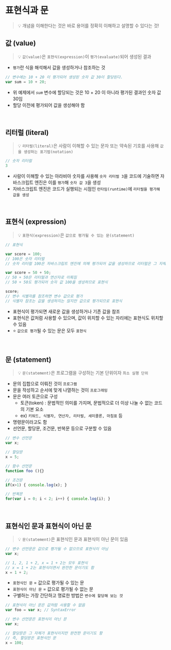 # 표현식과 문

> 💡 개념을 이해한다는 것은 바로 용어를 정확히 이해하고 설명할 수 있다는 것!

## 값 (value)

> 💡 `값(value)`은 `표현식(expression)`이 `평가(evaluate)`되어 생성된 결과

- `평가`란 식을 해석해서 값을 생성하거나 참조하는 것

```javascript
// 변수에는 10 + 20 이 평가되어 생성된 숫자 값 30이 할당된다.
var sum = 10 + 20;
```

- 위 예제에서 _`sum`_ 변수에 할당되는 것은 10 + 20 이 아니라 평가된 결과인 숫자 값 30임
- 할당 이전에 평가되어 값을 생성해야 함

<br />

## 리터럴 (literal)

> 💡 `리터럴(literal)`은 사람이 이해할 수 있는 문자 또는 약속된 기호를 사용해 `값을 생성하는 표기법(notation)`

```javascript
// 숫자 리터럴
3
```

- 사람이 이해할 수 있는 아라비아 숫자를 사용해 `숫자 리터럴 3`을 코드에 기술하면 자바스크립트 엔진은 이를 `평가`해 `숫자 값 3`을 생성
- 자바스크립트 엔진은 코드가 실행되는 시점인 `런타임(runtime)`에 `리터럴을 평가해 값을 생성`

<br />

## 표현식 (expression)

> 💡 `표현식(expression)`은 `값으로 평가될 수 있는 문(statement)`

```javascript
// 표현식

var score = 100;
// 100은 숫자 리터럴
// 숫자 리터럴 100은 자바스크립트 엔진에 의해 평가되어 값을 생성하므로 리터럴은 그 자체로 표현식

var score = 50 + 50;
// 50 + 50은 리터럴과 연산자로 이뤄짐
// 50 + 50도 평가되어 숫자 값 100을 생성하므로 표현식

score;
// 변수 식별자를 참조하면 변수 값으로 평가
// 식별자 참조는 값을 생성하지는 않지만 값으로 평가되므로 표현식

```

- 표현식이 평가되면 새로운 값을 생성하거나 기존 값을 참조
- 표현식은 값처럼 사용할 수 있으며, 값이 위치할 수 있는 자리에는 표현식도 위치할 수 있음
- ⭐ `값으로 평가`될 수 있는 문은 모두 `표현식`

<br />

## 문 (statement)

> 💡 `문(statement)`은 프로그램을 구성하는 기본 단위이자 `최소 실행 단위`

- 문의 집합으로 이뤄진 것이 `프로그램`
- 문을 작성하고 순서에 맞게 나열하는 것이 `프로그래밍`
- 문은 여러 토큰으로 구성
  - 토큰(token) : 문법적인 의미를 가지며, 문법적으로 더 이상 나눌 수 없는 코드의 기본 요소
  - ex) `키워드, 식별자, 연산자, 리터럴, 세미콜론, 마침표` 등
- 명령문이라고도 함
- 선언문, 할당문, 조건문, 반복문 등으로 구분할 수 있음

```javascript
// 변수 선언문
var x;

// 할당문
x = 5;

// 함수 선언문
function foo (){}

// 조건문
if(x>1) { console.log(x); }

// 반복문
for(var i = 0; i < 2; i++) { console.log(i); }
```

<br />

## 표현식인 문과 표현식이 아닌 문

> 💡 `문(statement)`은 표현식인 문과 표현식이 아닌 문이 있음

```javascript
// 변수 선언문은 값으로 평가될 수 없으므로 표현식이 아님
var x;

// 1, 2, 1 + 2, x = 1 + 2는 모두 표현식
// x = 1 + 2는 표현식이면서 완전한 문이기도 함 
x = 1 + 2;
```

- `표현식인 문` = 값으로 평가될 수 있는 문
- `표현식이 아닌 문` = 값으로 평가될 수 없는 문
- 구별하는 가장 간단하고 명료한 방법은 `변수에 할당해 보는 것`

```javascript
// 표현식이 아닌 문은 값처럼 사용할 수 없음
var foo = var x; // SyntaxError
```

```javascript
// 변수 선언문은 표현식이 아닌 문
var x;

// 할당문은 그 자체가 표현식이지만 완전한 문이기도 함
// 즉, 할당문은 표현식인 문
x = 100;
```
